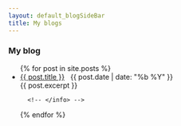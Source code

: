 ```yaml
---
layout: default_blogSideBar
title: My blogs
---
```


### My blog


<ul>
  {% for post in site.posts %}
    <li>
      <a href="{{ post.url }}">{{ post.title }}</a> &nbsp; {{ post.date | date: "%b %Y" }}   </li>
      {{ post.excerpt }}
      <!-- <info datetime="{{ page.date | date: "%Y-%m-%d" }}"> -->

      <!-- </info> -->

  {% endfor %}
</ul>
